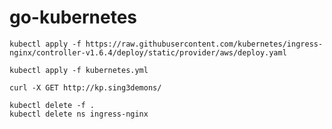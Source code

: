 # go-kubernetes

```Installation ingress-nginx :: Docker Desktop
kubectl apply -f https://raw.githubusercontent.com/kubernetes/ingress-nginx/controller-v1.6.4/deploy/static/provider/aws/deploy.yaml
```

```up
kubectl apply -f kubernetes.yml
```

```
curl -X GET http://kp.sing3demons/
```

```
kubectl delete -f .
kubectl delete ns ingress-nginx
```